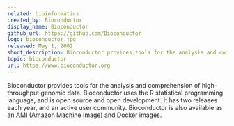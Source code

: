 ```yaml
---
related: bioinformatics
created_by: Bioconductor
display_name: Bioconductor
github_url: https://github.com/Bioconductor
logo: bioconductor.jpg
released: May 1, 2002
short_description: Bioconductor provides tools for the analysis and comprehension of high-throughput genomic data.
topic: bioconductor
url: https://www.bioconductor.org
---
```


Bioconductor provides tools for the analysis and comprehension of high-throughput genomic data. 
Bioconductor uses the R statistical programming language, and is open source and open development. 
It has two releases each year, and an active user community.
Bioconductor is also available as an AMI (Amazon Machine Image) and Docker images.
